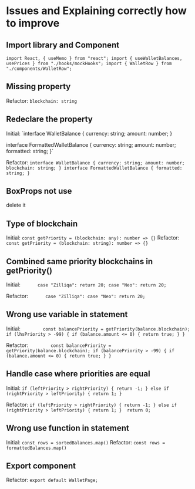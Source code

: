 # Issues and Explaining correctly how to improve

## Import library and Component

`import React, { useMemo } from "react";
import { useWalletBalances, usePrices } from "./hooks/mockHooks";
import { WalletRow } from "./components/WalletRow";`

## Missing property

Refactor: `blockchain: string`

## Redeclare the property

Initial: `interface WalletBalance {
currency: string;
amount: number;
}

interface FormattedWalletBalance {
currency: string;
amount: number;
formatted: string;
}`

Refactor: `interface WalletBalance {
  currency: string;
  amount: number;
  blockchain: string;
}
interface FormattedWalletBalance {
  formatted: string;
}`

## BoxProps not use

delete it

## Type of blockchain

Initial: `const getPriority = (blockchain: any): number => {}`
Refactor: `const getPriority = (blockchain: string): number => {}`

## Combined same priority blockchains in getPriority()

Initial: `      case "Zilliqa":
        return 20;
      case "Neo":
        return 20;`

Refactor: `      case "Zilliqa":
      case "Neo":
        return 20;`

## Wrong use variable in statement

Initial: `        const balancePriority = getPriority(balance.blockchain);
        if (lhsPriority > -99) {
          if (balance.amount <= 0) {
            return true;
          }
        }`

Refactor: `        const balancePriority = getPriority(balance.blockchain);
        if (balancePriority > -99) {
          if (balance.amount <= 0) {
            return true;
          }
        }`

## Handle case where priorities are equal

Initial: `if (leftPriority > rightPriority) {
          return -1;
        } else if (rightPriority > leftPriority) {
          return 1;
        }`

Refactor: `if (leftPriority > rightPriority) {
          return -1;
        } else if (rightPriority > leftPriority) {
          return 1;
        } 
        return 0;`

## Wrong use function in statement

Initial: `const rows = sortedBalances.map()`
Refactor: `const rows = formattedBalances.map()`

## Export component

Refactor: `export default WalletPage;`
